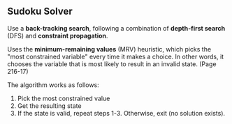 ## Sudoku Solver
Use a **back-tracking search**, following a combination of **depth-first search** (DFS) and **constraint propagation**.

Uses the **minimum-remaining values** (MRV) heuristic, which picks the "most constrained variable" every time it makes a choice. In other words, it chooses the variable that is most likely to result in an invalid state. (Page 216-17)
  
The algorithm works as follows:
1. Pick the most constrained value
1. Get the resulting state
1. If the state is valid, repeat steps 1-3. Otherwise, exit (no solution exists).

